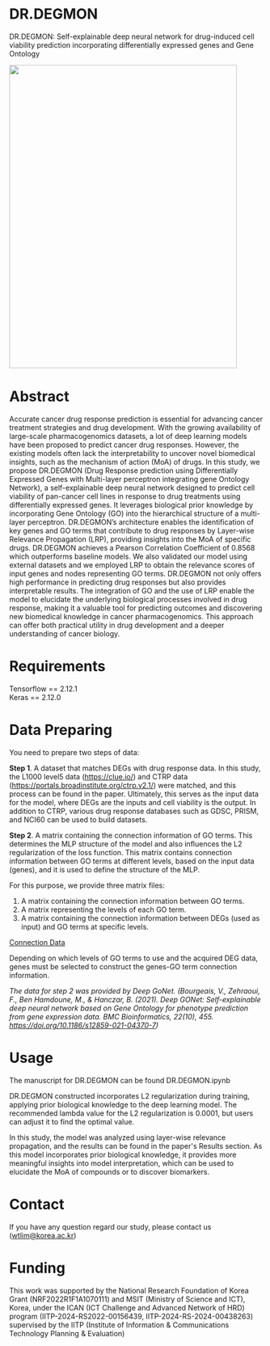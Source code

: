 # DR.DEGMON
DR.DEGMON: Self-explainable deep neural network for drug-induced cell viability prediction incorporating differentially expressed genes and Gene Ontology


<img src="https://github.com/user-attachments/assets/f2a99ac4-aab7-4f89-b14e-51eeba98ff77" width="450" height="600"/>

# Abstract
Accurate cancer drug response prediction is essential for advancing cancer treatment strategies and drug development. With the growing availability of large-scale pharmacogenomics datasets, a lot of deep learning models have been proposed to predict cancer drug responses. However, the existing models often lack the interpretability to uncover novel biomedical insights, such as the mechanism of action (MoA) of drugs. In this study, we propose DR.DEGMON (Drug Response prediction using Differentially Expressed Genes with Multi-layer perceptron integrating gene Ontology Network), a self-explainable deep neural network designed to predict cell viability of pan-cancer cell lines in response to drug treatments using differentially expressed genes. It leverages biological prior knowledge by incorporating Gene Ontology (GO) into the hierarchical structure of a multi-layer perceptron. DR.DEGMON’s architecture enables the identification of key genes and GO terms that contribute to drug responses by Layer-wise Relevance Propagation (LRP), providing insights into the MoA of specific drugs. DR.DEGMON achieves a Pearson Correlation Coefficient of 0.8568 which outperforms baseline models. We also validated our model using external datasets and we employed LRP to obtain the relevance scores of input genes and nodes representing GO terms. DR.DEGMON not only offers high performance in predicting drug responses but also provides interpretable results. The integration of GO and the use of LRP enable the model to elucidate the underlying biological processes involved in drug response, making it a valuable tool for predicting outcomes and discovering new biomedical knowledge in cancer pharmacogenomics. This approach can offer both practical utility in drug development and a deeper understanding of cancer biology.

# Requirements

Tensorflow == 2.12.1  
Keras == 2.12.0  

# Data Preparing
You need to prepare two steps of data:

**Step 1**. A dataset that matches DEGs with drug response data. In this study, the L1000 level5 data (https://clue.io/) and CTRP data (https://portals.broadinstitute.org/ctrp.v2.1/) were matched, and this process can be found in the paper. Ultimately, this serves as the input data for the model, where DEGs are the inputs and cell viability is the output. In addition to CTRP, various drug response databases such as GDSC, PRISM, and NCI60 can be used to build datasets.

**Step 2**. A matrix containing the connection information of GO terms. This determines the MLP structure of the model and also influences the L2 regularization of the loss function. This matrix contains connection information between GO terms at different levels, based on the input data (genes), and it is used to define the structure of the MLP.

For this purpose, we provide three matrix files:
1. A matrix containing the connection information between GO terms.
2. A matrix representing the levels of each GO term.
3. A matrix containing the connection information between DEGs (used as input) and GO terms at specific levels.

[Connection Data](https://zenodo.org/records/13837156?token=eyJhbGciOiJIUzUxMiJ9.eyJpZCI6IjFjMjI0NDM2LWMyNTAtNGQ3MC1hNDYzLTBmMWZhY2UzYmFmZSIsImRhdGEiOnt9LCJyYW5kb20iOiIxMTI2MTBiNmNlOTNhZjczNGNlYmQxNTA5YWY4YjM4NSJ9.8TuFSUY4WQWMl5srNh0SEk-VyM9iuWY4v9UMu20C7Pe773YDoX9qfPJ757KXE0R8hBpC35AsxlaV7A4UY518Gw)

Depending on which levels of GO terms to use and the acquired DEG data, genes must be selected to construct the genes-GO term connection information.

*The data for step 2 was provided by Deep GoNet. (Bourgeais, V., Zehraoui, F., Ben Hamdoune, M., & Hanczar, B. (2021). Deep GONet: Self-explainable deep neural network based on Gene Ontology for phenotype prediction from gene expression data. BMC Bioinformatics, 22(10), 455. https://doi.org/10.1186/s12859-021-04370-7)*

# Usage
The manuscript for DR.DEGMON can be found DR.DEGMON.ipynb

DR.DEGMON constructed incorporates L2 regularization during training, applying prior biological knowledge to the deep learning model. The recommended lambda value for the L2 regularization is 0.0001, but users can adjust it to find the optimal value.

In this study, the model was analyzed using layer-wise relevance propagation, and the results can be found in the paper's Results section. As this model incorporates prior biological knowledge, it provides more meaningful insights into model interpretation, which can be used to elucidate the MoA of compounds or to discover biomarkers.

# Contact
If you have any question regard our study, please contact us (wtlim@korea.ac.kr)

# Funding
This work was supported by the National Research Foundation of Korea Grant (NRF2022R1F1A1070111) and MSIT (Ministry of Science and ICT), Korea, under the ICAN (ICT Challenge and Advanced Network of HRD) program (IITP-2024-RS2022-00156439, IITP-2024-RS-2024-00438263) supervised by the IITP (Institute of Information & Communications Technology Planning & Evaluation)
